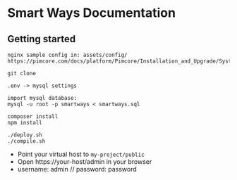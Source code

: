 # Smart Ways Documentation

## Getting started

```
nginx sample config in: assets/config/
https://pimcore.com/docs/platform/Pimcore/Installation_and_Upgrade/System_Setup_and_Hosting/Nginx_Configuration/#configuration

git clone

.env -> mysql settings

import mysql database:
mysql -u root -p smartways < smartways.sql

composer install
npm install

./deploy.sh
./compile.sh
```

- Point your virtual host to `my-project/public`
- Open https://your-host/admin in your browser
- username: admin // password: password
